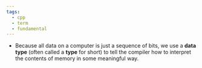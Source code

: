 ```yaml
---
tags:
  - cpp
  - term
  - fundamental
---
```


- Because all data on a computer is just a sequence of bits, we use a **data type** (often called a **type** for short) to tell the compiler how to interpret the contents of memory in some meaningful way.